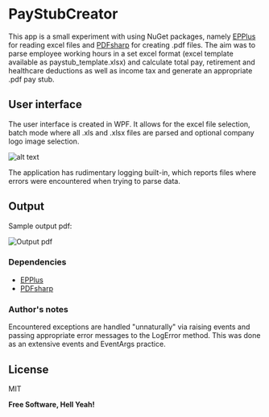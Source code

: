 # PayStubCreator

This app is a small experiment with using NuGet packages, namely [EPPlus](https://github.com/JanKallman/EPPlus) for reading excel files and [PDFsharp](http://www.pdfsharp.net/MainPage.ashx) for creating .pdf files.
The aim was to parse employee working hours in a set excel format (excel template available as paystub_template.xlsx) and calculate total pay, retirement and healthcare deductions as well as income tax and generate an appropriate .pdf pay stub.

## User interface

The user interface is created in WPF. It allows for the excel file selection, batch mode where all .xls and .xlsx files are parsed and optional company logo image selection.

![alt text](http://i.imgur.com/nzs4wl5.png "User interface")

The application has rudimentary logging built-in, which reports files where errors were encountered when trying to parse data.

## Output
Sample output pdf:

![Output pdf](https://i.imgur.com/KyNvZDV.png)

### Dependencies

- [EPPlus](https://github.com/JanKallman/EPPlus)
- [PDFsharp](http://www.pdfsharp.net/MainPage.ashx)

### Author's notes

Encountered exceptions are handled "unnaturally" via raising events and passing appropriate error messages to the LogError method. This was done as an extensive events and EventArgs practice.

License
----

MIT

**Free Software, Hell Yeah!**